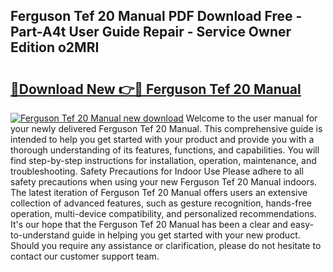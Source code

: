 ## Ferguson Tef 20 Manual PDF Download Free - Part-A4t User Guide Repair - Service Owner Edition o2MRI

# <h2><a href="http://bc65129.oget.top/?id=Ferguson+Tef+20+Manual">🔗Download New 👉🔴 Ferguson Tef 20 Manual</a></h2>

[![Ferguson Tef 20 Manual new download](https://i.imgur.com/5g1atiW.png)](http://bc65129.oget.top/?id=Ferguson+Tef+20+Manual)
Welcome to the user manual for your newly delivered Ferguson Tef 20 Manual. This comprehensive guide is intended to help you get started with your product and provide you with a thorough understanding of its features, functions, and capabilities. You will find step-by-step instructions for installation, operation, maintenance, and troubleshooting. Safety Precautions for Indoor Use Please adhere to all safety precautions when using your new Ferguson Tef 20 Manual indoors. The latest iteration of Ferguson Tef 20 Manual offers users an extensive collection of advanced features, such as gesture recognition, hands-free operation, multi-device compatibility, and personalized recommendations. It's our hope that the Ferguson Tef 20 Manual has been a clear and easy-to-understand guide in helping you get started with your new product. Should you require any assistance or clarification, please do not hesitate to contact our customer support team.
